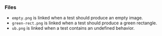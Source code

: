 ### Files

- `empty.png` is linked when a test should produce an empty image.
- `green-rect.png` is linked when a test should produce a green rectangle.
- `ub.png` is linked when a test contains an undefined behavior.
